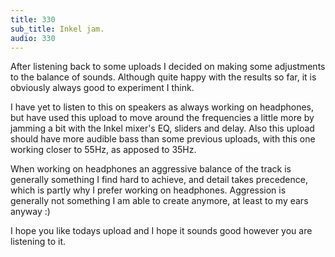 ```yaml
---
title: 330
sub_title: Inkel jam.
audio: 330
---
```

After listening back to some uploads I decided on making some adjustments to the balance of sounds. Although quite happy with the results so far, it is obviously always good to experiment I think.

I have yet to listen to this on speakers as always working on headphones, but have used this upload to move around the frequencies a little more by jamming a bit with the Inkel mixer's EQ, sliders and delay. Also this upload should have more audible bass than some previous uploads, with this one working closer to 55Hz, as apposed to 35Hz.

When working on headphones an aggressive balance of the track is generally something I find hard to achieve, and detail takes precedence, which is partly why I prefer working on headphones. Aggression is generally not something I am able to create anymore, at least to my ears anyway :)

I hope you like todays upload and I hope it sounds good however you are listening to it.